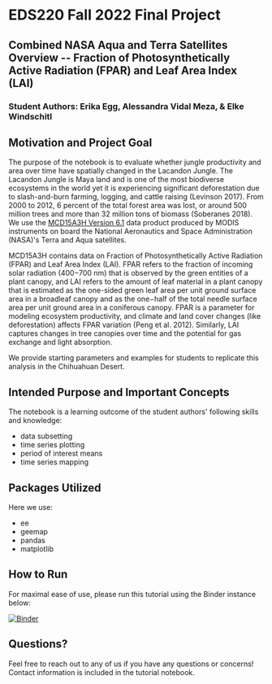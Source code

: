 # EDS220 Fall 2022 Final Project
## Combined NASA Aqua and Terra Satellites Overview -- Fraction of Photosynthetically Active Radiation (FPAR) and Leaf Area Index (LAI)
### Student Authors: Erika Egg, Alessandra Vidal Meza, & Elke Windschitl

## Motivation and Project Goal
The purpose of the notebook is to evaluate whether jungle productivity and area over time have spatially changed in the Lacandon Jungle. The Lacandon Jungle is Maya land and is one of the most biodiverse ecosystems in the world yet it is experiencing significant deforestation due to slash-and-burn farming, logging, and cattle raising (Levinson 2017). From 2000 to 2012, 6 percent of the total forest area was lost, or around 500 million trees and more than 32 million tons of biomass (Soberanes 2018). We use the [MCD15A3H Version 6.1](https://lpdaac.usgs.gov/products/mcd15a3hv061/) data product produced by MODIS instruments on board the National Aeronautics and Space Administration (NASA)'s Terra and Aqua satellites.

MCD15A3H contains data on Fraction of Photosynthetically Active Radiation (FPAR) and Leaf Area Index (LAI). FPAR refers to the fraction of incoming solar radiation (400−700 nm) that is observed by the green entities of a plant canopy, and LAI refers to the amount of leaf material in a plant canopy that is estimated as the one-sided green leaf area per unit ground surface area in a broadleaf canopy and as the one−half of the total needle surface area per unit ground area in a coniferous canopy. FPAR is a parameter for modeling ecosystem productivity, and climate and land cover changes (like deforestation) affects FPAR variation (Peng et al. 2012). Similarly, LAI captures changes in tree canopies over time and the potential for gas exchange and light absorption. 

We provide starting parameters and examples for students to replicate this analysis in the Chihuahuan Desert.

## Intended Purpose and Important Concepts
The notebook is a learning outcome of the student authors' following skills and knowledge:
- data subsetting
- time series plotting
- period of interest means
- time series mapping


## Packages Utilized
Here we use:
- ee
- geemap
- pandas
- matplotlib


## How to Run
For maximal ease of use, please run this tutorial using the Binder instance below:


[![Binder](https://mybinder.org/badge.svg)](https://mybinder.org/v2/gh/EDS220-Fall2022-org/homework-2-team-3/HEAD)


## Questions?
Feel free to reach out to any of us if you have any questions or concerns! Contact information is included in the tutorial notebook.
